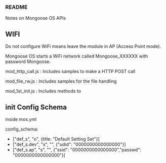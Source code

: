 ### README ###

Notes on Mongoose OS APIs

## WIFI ##

Do not configure WiFi means leave the module in AP (Access Point mode).

Mongoose OS starts a WiFi network called Mongoose_XXXXXX with password Mongoose.

mod_http_call.js : Includes samples to make a HTTP POST call 

mod_file_rw.js : Includes samples for the file handling 

mod_1st_init.js : Includes methods to 

## init Config Schema ##

inside mos.yml 


config_schema:
 - ["def_s", "o", {title: "Default Setting Set"}]  
 - ["def_s.dev", "s", "", {"udid": "0000000000000000"}]
 - ["def_s.ap", "s", "", {"ssid": "0000000000000000","passwd": "0000000000000000"}]


